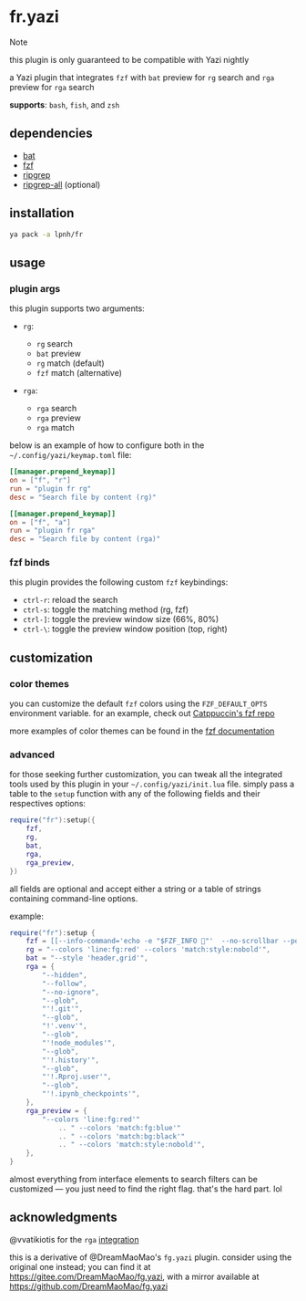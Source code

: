 # fr.yazi

> [!NOTE]
> this plugin is only guaranteed to be compatible with Yazi nightly

a Yazi plugin that integrates `fzf` with `bat` preview for `rg` search and
`rga` preview for `rga` search

**supports**: `bash`, `fish`, and `zsh`

## dependencies

- [bat](https://github.com/sharkdp/bat)
- [fzf](https://junegunn.github.io/fzf/)
- [ripgrep](https://github.com/BurntSushi/ripgrep)
- [ripgrep-all](https://github.com/phiresky/ripgrep-all) (optional)

## installation

```sh
ya pack -a lpnh/fr
```

## usage

### plugin args

this plugin supports two arguments:

- `rg`:
   - `rg` search
   - `bat` preview
   - `rg` match (default)
   - `fzf` match (alternative)

- `rga`:
   - `rga` search
   - `rga` preview
   - `rga` match

below is an example of how to configure both in the
`~/.config/yazi/keymap.toml` file:

```toml
[[manager.prepend_keymap]]
on = ["f", "r"]
run = "plugin fr rg"
desc = "Search file by content (rg)"

[[manager.prepend_keymap]]
on = ["f", "a"]
run = "plugin fr rga"
desc = "Search file by content (rga)"
```

### fzf binds

this plugin provides the following custom `fzf` keybindings:

- `ctrl-r`: reload the search
- `ctrl-s`: toggle the matching method (rg, fzf)
- `ctrl-]`: toggle the preview window size (66%, 80%)
- `ctrl-\`: toggle the preview window position (top, right)

## customization

### color themes

you can customize the default `fzf` colors using the `FZF_DEFAULT_OPTS`
environment variable. for an example, check out [Catppuccin's fzf
repo](https://github.com/catppuccin/fzf?tab=readme-ov-file#usage)

more examples of color themes can be found in the [fzf
documentation](https://github.com/junegunn/fzf/blob/master/ADVANCED.md#color-themes)

### advanced

for those seeking further customization, you can tweak all the integrated tools
used by this plugin in your `~/.config/yazi/init.lua` file. simply pass a table
to the `setup` function with any of the following fields and their respectives
options:

```lua
require("fr"):setup({
    fzf,
    rg,
    bat,
    rga,
    rga_preview,
})
```

all fields are optional and accept either a string or a table of strings
containing command-line options.

example:

```lua
require("fr"):setup {
	fzf = [[--info-command='echo -e "$FZF_INFO 💛"'  --no-scrollbar --pointer '󰼛']],
	rg = "--colors 'line:fg:red' --colors 'match:style:nobold'",
	bat = "--style 'header,grid'",
	rga = {
		"--hidden",
		"--follow",
		"--no-ignore",
		"--glob",
		"'!.git'",
		"--glob",
		"!'.venv'",
		"--glob",
		"'!node_modules'",
		"--glob",
		"'!.history'",
		"--glob",
		"'!.Rproj.user'",
		"--glob",
		"'!.ipynb_checkpoints'",
	},
	rga_preview = {
		"--colors 'line:fg:red'"
			.. " --colors 'match:fg:blue'"
			.. " --colors 'match:bg:black'"
			.. " --colors 'match:style:nobold'",
	},
}
```

almost everything from interface elements to search filters can be customized —
you just need to find the right flag. that's the hard part. lol

## acknowledgments

@vvatikiotis for the `rga`
[integration](https://github.com/lpnh/fr.yazi/pull/1)

this is a derivative of @DreamMaoMao's `fg.yazi` plugin. consider using the
original one instead; you can find it at
<https://gitee.com/DreamMaoMao/fg.yazi>, with a mirror available at
<https://github.com/DreamMaoMao/fg.yazi>
